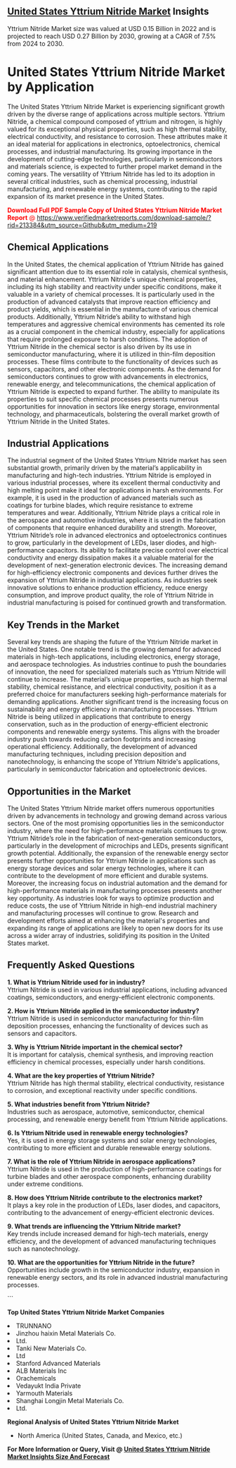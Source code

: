 <h2><a href="https://www.verifiedmarketreports.com/download-sample/?rid=213384&amp;utm_source=Github&amp;utm_medium=219" target="_blank">United States Yttrium Nitride Market</a> Insights</h2><p>Yttrium Nitride Market size was valued at USD 0.15 Billion in 2022 and is projected to reach USD 0.27 Billion by 2030, growing at a CAGR of 7.5% from 2024 to 2030.</p><p> <h1>United States Yttrium Nitride Market by Application</h1> <p>The United States Yttrium Nitride Market is experiencing significant growth driven by the diverse range of applications across multiple sectors. Yttrium Nitride, a chemical compound composed of yttrium and nitrogen, is highly valued for its exceptional physical properties, such as high thermal stability, electrical conductivity, and resistance to corrosion. These attributes make it an ideal material for applications in electronics, optoelectronics, chemical processes, and industrial manufacturing. Its growing importance in the development of cutting-edge technologies, particularly in semiconductors and materials science, is expected to further propel market demand in the coming years. The versatility of Yttrium Nitride has led to its adoption in several critical industries, such as chemical processing, industrial manufacturing, and renewable energy systems, contributing to the rapid expansion of its market presence in the United States. <p><span class=""><span style="color: #ff0000;"><strong>Download Full PDF Sample Copy of United States Yttrium Nitride Market Report</strong> @ </span><a href="https://www.verifiedmarketreports.com/download-sample/?rid=213384&amp;utm_source=Github&amp;utm_medium=219" target="_blank">https://www.verifiedmarketreports.com/download-sample/?rid=213384&amp;utm_source=Github&amp;utm_medium=219</a></span></p></p> <h2>Chemical Applications</h2> <p>In the United States, the chemical application of Yttrium Nitride has gained significant attention due to its essential role in catalysis, chemical synthesis, and material enhancement. Yttrium Nitride's unique chemical properties, including its high stability and reactivity under specific conditions, make it valuable in a variety of chemical processes. It is particularly used in the production of advanced catalysts that improve reaction efficiency and product yields, which is essential in the manufacture of various chemical products. Additionally, Yttrium Nitride’s ability to withstand high temperatures and aggressive chemical environments has cemented its role as a crucial component in the chemical industry, especially for applications that require prolonged exposure to harsh conditions. The adoption of Yttrium Nitride in the chemical sector is also driven by its use in semiconductor manufacturing, where it is utilized in thin-film deposition processes. These films contribute to the functionality of devices such as sensors, capacitors, and other electronic components. As the demand for semiconductors continues to grow with advancements in electronics, renewable energy, and telecommunications, the chemical application of Yttrium Nitride is expected to expand further. The ability to manipulate its properties to suit specific chemical processes presents numerous opportunities for innovation in sectors like energy storage, environmental technology, and pharmaceuticals, bolstering the overall market growth of Yttrium Nitride in the United States.</p> <h2>Industrial Applications</h2> <p>The industrial segment of the United States Yttrium Nitride market has seen substantial growth, primarily driven by the material’s applicability in manufacturing and high-tech industries. Yttrium Nitride is employed in various industrial processes, where its excellent thermal conductivity and high melting point make it ideal for applications in harsh environments. For example, it is used in the production of advanced materials such as coatings for turbine blades, which require resistance to extreme temperatures and wear. Additionally, Yttrium Nitride plays a critical role in the aerospace and automotive industries, where it is used in the fabrication of components that require enhanced durability and strength. Moreover, Yttrium Nitride’s role in advanced electronics and optoelectronics continues to grow, particularly in the development of LEDs, laser diodes, and high-performance capacitors. Its ability to facilitate precise control over electrical conductivity and energy dissipation makes it a valuable material for the development of next-generation electronic devices. The increasing demand for high-efficiency electronic components and devices further drives the expansion of Yttrium Nitride in industrial applications. As industries seek innovative solutions to enhance production efficiency, reduce energy consumption, and improve product quality, the role of Yttrium Nitride in industrial manufacturing is poised for continued growth and transformation.</p> <h2>Key Trends in the Market</h2> <p>Several key trends are shaping the future of the Yttrium Nitride market in the United States. One notable trend is the growing demand for advanced materials in high-tech applications, including electronics, energy storage, and aerospace technologies. As industries continue to push the boundaries of innovation, the need for specialized materials such as Yttrium Nitride will continue to increase. The material’s unique properties, such as high thermal stability, chemical resistance, and electrical conductivity, position it as a preferred choice for manufacturers seeking high-performance materials for demanding applications. Another significant trend is the increasing focus on sustainability and energy efficiency in manufacturing processes. Yttrium Nitride is being utilized in applications that contribute to energy conservation, such as in the production of energy-efficient electronic components and renewable energy systems. This aligns with the broader industry push towards reducing carbon footprints and increasing operational efficiency. Additionally, the development of advanced manufacturing techniques, including precision deposition and nanotechnology, is enhancing the scope of Yttrium Nitride's applications, particularly in semiconductor fabrication and optoelectronic devices.</p> <h2>Opportunities in the Market</h2> <p>The United States Yttrium Nitride market offers numerous opportunities driven by advancements in technology and growing demand across various sectors. One of the most promising opportunities lies in the semiconductor industry, where the need for high-performance materials continues to grow. Yttrium Nitride’s role in the fabrication of next-generation semiconductors, particularly in the development of microchips and LEDs, presents significant growth potential. Additionally, the expansion of the renewable energy sector presents further opportunities for Yttrium Nitride in applications such as energy storage devices and solar energy technologies, where it can contribute to the development of more efficient and durable systems. Moreover, the increasing focus on industrial automation and the demand for high-performance materials in manufacturing processes presents another key opportunity. As industries look for ways to optimize production and reduce costs, the use of Yttrium Nitride in high-end industrial machinery and manufacturing processes will continue to grow. Research and development efforts aimed at enhancing the material's properties and expanding its range of applications are likely to open new doors for its use across a wider array of industries, solidifying its position in the United States market.</p> <h2>Frequently Asked Questions</h2> <p><strong>1. What is Yttrium Nitride used for in industry?</strong><br>Yttrium Nitride is used in various industrial applications, including advanced coatings, semiconductors, and energy-efficient electronic components.</p> <p><strong>2. How is Yttrium Nitride applied in the semiconductor industry?</strong><br>Yttrium Nitride is used in semiconductor manufacturing for thin-film deposition processes, enhancing the functionality of devices such as sensors and capacitors.</p> <p><strong>3. Why is Yttrium Nitride important in the chemical sector?</strong><br>It is important for catalysis, chemical synthesis, and improving reaction efficiency in chemical processes, especially under harsh conditions.</p> <p><strong>4. What are the key properties of Yttrium Nitride?</strong><br>Yttrium Nitride has high thermal stability, electrical conductivity, resistance to corrosion, and exceptional reactivity under specific conditions.</p> <p><strong>5. What industries benefit from Yttrium Nitride?</strong><br>Industries such as aerospace, automotive, semiconductor, chemical processing, and renewable energy benefit from Yttrium Nitride applications.</p> <p><strong>6. Is Yttrium Nitride used in renewable energy technologies?</strong><br>Yes, it is used in energy storage systems and solar energy technologies, contributing to more efficient and durable renewable energy solutions.</p> <p><strong>7. What is the role of Yttrium Nitride in aerospace applications?</strong><br>Yttrium Nitride is used in the production of high-performance coatings for turbine blades and other aerospace components, enhancing durability under extreme conditions.</p> <p><strong>8. How does Yttrium Nitride contribute to the electronics market?</strong><br>It plays a key role in the production of LEDs, laser diodes, and capacitors, contributing to the advancement of energy-efficient electronic devices.</p> <p><strong>9. What trends are influencing the Yttrium Nitride market?</strong><br>Key trends include increased demand for high-tech materials, energy efficiency, and the development of advanced manufacturing techniques such as nanotechnology.</p> <p><strong>10. What are the opportunities for Yttrium Nitride in the future?</strong><br>Opportunities include growth in the semiconductor industry, expansion in renewable energy sectors, and its role in advanced industrial manufacturing processes.</p> ```</p><p><strong>Top United States Yttrium Nitride Market Companies</strong></p><div data-test-id=""><p><li>TRUNNANO</li><li> Jinzhou haixin Metal Materials Co.</li><li> Ltd.</li><li> Tanki New Materials Co.</li><li> Ltd</li><li> Stanford Advanced Materials</li><li> ALB Materials Inc</li><li> Orachemicals</li><li> Vedayukt India Private</li><li> Yarmouth Materials</li><li> Shanghai Longjin Metal Materials Co.</li><li> Ltd.</li></p><div><strong>Regional Analysis of&nbsp;United States Yttrium Nitride Market</strong></div><ul><li dir="ltr"><p dir="ltr">North America&nbsp;(United States, Canada, and Mexico, etc.)</p></li></ul><p><strong>For More Information or Query, Visit @&nbsp;</strong><strong><a href="https://www.verifiedmarketreports.com/product/yttrium-nitride-market/?utm_source=Github&amp;utm_medium=219" target="_blank">United States Yttrium Nitride Market Insights Size And Forecast</a></strong></p></div>
